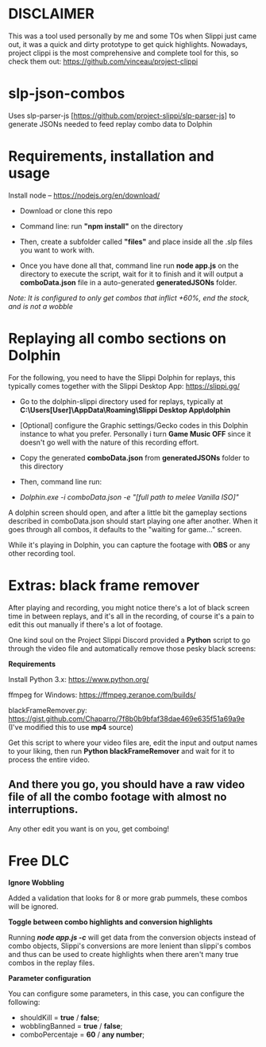 # DISCLAIMER
This was a tool used personally by me and some TOs when Slippi just came out, it was a quick and dirty prototype to get quick highlights. 
Nowadays, project clippi is the most comprehensive and complete tool for this, so check them out: https://github.com/vinceau/project-clippi


# slp-json-combos
Uses slp-parser-js [https://github.com/project-slippi/slp-parser-js] to generate JSONs needed to feed replay combo data to Dolphin


# Requirements, installation and usage

Install node – https://nodejs.org/en/download/

- Download or clone this repo
- Command line: run **"npm install"** on the directory

- Then, create a subfolder called **"files"** and place inside all the .slp files you want to work with.

- Once you have done all that, command line run **node app.js** on the directory to execute the script, wait for it to finish and it will output a **comboData.json** file in a auto-generated **generatedJSONs** folder.

_Note: It is configured to only get combos that inflict +60%, end the stock, and is not a wobble_


# Replaying all combo sections on Dolphin

For the following, you need to have the Slippi Dolphin for replays, this typically comes together with the Slippi Desktop App: 
https://slippi.gg/

- Go to the dolphin-slippi directory used for replays, typically at **C:\Users\[User]\AppData\Roaming\Slippi Desktop App\dolphin**
- [Optional] configure the Graphic settings/Gecko codes in this Dolphin instance to what you prefer. Personally i turn **Game Music OFF** since it doesn't go well with the nature of this recording effort. 

- Copy the generated **comboData.json** from **generatedJSONs** folder to this directory
- Then, command line run:

- _Dolphin.exe -i comboData.json -e "[full path to melee Vanilla ISO]"_

A dolphin screen should open, and after a little bit the gameplay sections described in comboData.json should start playing one after another. When it goes through all combos, it defaults to the "waiting for game..." screen.

While it's playing in Dolphin, you can capture the footage with **OBS** or any other recording tool.


# Extras: black frame remover

After playing and recording, you might notice there's a lot of black screen time in between replays, and it's all in the recording, of course it's a pain to edit this out manually if there's a lot of footage. 

One kind soul on the Project Slippi Discord provided a **Python** script to go through the video file and automatically remove those pesky black screens:

**Requirements**

Install Python 3.x: https://www.python.org/

ffmpeg for Windows: https://ffmpeg.zeranoe.com/builds/

blackFrameRemover.py:
https://gist.github.com/Chaparro/7f8b0b9bfaf38dae469e635f51a69a9e
(I've modified this to use **mp4** source)

Get this script to where your video files are, edit the input and output names to your liking, then run **Python blackFrameRemover** and wait for it to process the entire video. 



## And there you go, you should have a raw video file of all the combo footage with almost no interruptions. 
Any other edit you want is on you, get comboing! 



# Free DLC

__Ignore Wobbling__

Added a validation that looks for 8 or more grab pummels, these combos will be ignored.

__Toggle between combo highlights and conversion highlights__

Running __*node app.js -c*__ will get data from the conversion objects instead of combo objects, Slippi's conversions are more lenient than slippi's combos and thus can be used to create highlights when there aren't many true combos in the replay files.

__Parameter configuration__

You can configure some parameters, in this case, you can configure the following:
- shouldKill = **true** / **false**;
- wobblingBanned = **true** / **false**;
- comboPercentaje = **60** / **any number**;

